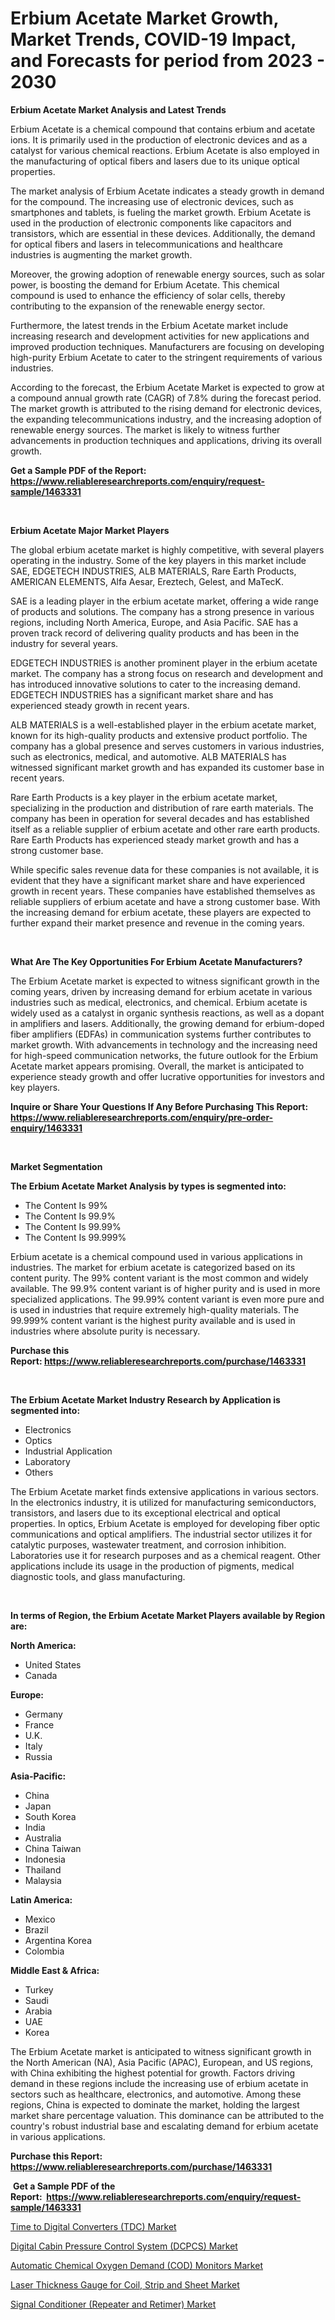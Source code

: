 <p><h1>Erbium Acetate Market Growth, Market Trends, COVID-19 Impact, and Forecasts for period from 2023 - 2030</h1></p><p><strong>Erbium Acetate Market Analysis and Latest Trends</strong></p>
<p><p>Erbium Acetate is a chemical compound that contains erbium and acetate ions. It is primarily used in the production of electronic devices and as a catalyst for various chemical reactions. Erbium Acetate is also employed in the manufacturing of optical fibers and lasers due to its unique optical properties.</p><p>The market analysis of Erbium Acetate indicates a steady growth in demand for the compound. The increasing use of electronic devices, such as smartphones and tablets, is fueling the market growth. Erbium Acetate is used in the production of electronic components like capacitors and transistors, which are essential in these devices. Additionally, the demand for optical fibers and lasers in telecommunications and healthcare industries is augmenting the market growth.</p><p>Moreover, the growing adoption of renewable energy sources, such as solar power, is boosting the demand for Erbium Acetate. This chemical compound is used to enhance the efficiency of solar cells, thereby contributing to the expansion of the renewable energy sector.</p><p>Furthermore, the latest trends in the Erbium Acetate market include increasing research and development activities for new applications and improved production techniques. Manufacturers are focusing on developing high-purity Erbium Acetate to cater to the stringent requirements of various industries.</p><p>According to the forecast, the Erbium Acetate Market is expected to grow at a compound annual growth rate (CAGR) of 7.8% during the forecast period. The market growth is attributed to the rising demand for electronic devices, the expanding telecommunications industry, and the increasing adoption of renewable energy sources. The market is likely to witness further advancements in production techniques and applications, driving its overall growth.</p></p>
<p><strong>Get a Sample PDF of the Report:&nbsp; <a href="https://www.reliableresearchreports.com/enquiry/request-sample/1463331">https://www.reliableresearchreports.com/enquiry/request-sample/1463331</a></strong></p>
<p>&nbsp;</p>
<p><strong>Erbium Acetate Major Market Players</strong></p>
<p><p>The global erbium acetate market is highly competitive, with several players operating in the industry. Some of the key players in this market include SAE, EDGETECH INDUSTRIES, ALB MATERIALS, Rare Earth Products, AMERICAN ELEMENTS, Alfa Aesar, Ereztech, Gelest, and MaTecK.</p><p>SAE is a leading player in the erbium acetate market, offering a wide range of products and solutions. The company has a strong presence in various regions, including North America, Europe, and Asia Pacific. SAE has a proven track record of delivering quality products and has been in the industry for several years.</p><p>EDGETECH INDUSTRIES is another prominent player in the erbium acetate market. The company has a strong focus on research and development and has introduced innovative solutions to cater to the increasing demand. EDGETECH INDUSTRIES has a significant market share and has experienced steady growth in recent years.</p><p>ALB MATERIALS is a well-established player in the erbium acetate market, known for its high-quality products and extensive product portfolio. The company has a global presence and serves customers in various industries, such as electronics, medical, and automotive. ALB MATERIALS has witnessed significant market growth and has expanded its customer base in recent years.</p><p>Rare Earth Products is a key player in the erbium acetate market, specializing in the production and distribution of rare earth materials. The company has been in operation for several decades and has established itself as a reliable supplier of erbium acetate and other rare earth products. Rare Earth Products has experienced steady market growth and has a strong customer base.</p><p>While specific sales revenue data for these companies is not available, it is evident that they have a significant market share and have experienced growth in recent years. These companies have established themselves as reliable suppliers of erbium acetate and have a strong customer base. With the increasing demand for erbium acetate, these players are expected to further expand their market presence and revenue in the coming years.</p></p>
<p>&nbsp;</p>
<p><strong>What Are The Key Opportunities For Erbium Acetate Manufacturers?</strong></p>
<p><p>The Erbium Acetate market is expected to witness significant growth in the coming years, driven by increasing demand for erbium acetate in various industries such as medical, electronics, and chemical. Erbium acetate is widely used as a catalyst in organic synthesis reactions, as well as a dopant in amplifiers and lasers. Additionally, the growing demand for erbium-doped fiber amplifiers (EDFAs) in communication systems further contributes to market growth. With advancements in technology and the increasing need for high-speed communication networks, the future outlook for the Erbium Acetate market appears promising. Overall, the market is anticipated to experience steady growth and offer lucrative opportunities for investors and key players.</p></p>
<p><strong>Inquire or Share Your Questions If Any Before Purchasing This Report: <a href="https://www.reliableresearchreports.com/enquiry/pre-order-enquiry/1463331">https://www.reliableresearchreports.com/enquiry/pre-order-enquiry/1463331</a></strong></p>
<p>&nbsp;</p>
<p><strong>Market Segmentation</strong></p>
<p><strong>The Erbium Acetate Market Analysis by types is segmented into:</strong></p>
<p><ul><li>The Content Is 99%</li><li>The Content Is 99.9%</li><li>The Content Is 99.99%</li><li>The Content Is 99.999%</li></ul></p>
<p><p>Erbium acetate is a chemical compound used in various applications in industries. The market for erbium acetate is categorized based on its content purity. The 99% content variant is the most common and widely available. The 99.9% content variant is of higher purity and is used in more specialized applications. The 99.99% content variant is even more pure and is used in industries that require extremely high-quality materials. The 99.999% content variant is the highest purity available and is used in industries where absolute purity is necessary.</p></p>
<p><strong>Purchase this Report:&nbsp;<a href="https://www.reliableresearchreports.com/purchase/1463331">https://www.reliableresearchreports.com/purchase/1463331</a></strong></p>
<p>&nbsp;</p>
<p><strong>The Erbium Acetate Market Industry Research by Application is segmented into:</strong></p>
<p><ul><li>Electronics</li><li>Optics</li><li>Industrial Application</li><li>Laboratory</li><li>Others</li></ul></p>
<p><p>The Erbium Acetate market finds extensive applications in various sectors. In the electronics industry, it is utilized for manufacturing semiconductors, transistors, and lasers due to its exceptional electrical and optical properties. In optics, Erbium Acetate is employed for developing fiber optic communications and optical amplifiers. The industrial sector utilizes it for catalytic purposes, wastewater treatment, and corrosion inhibition. Laboratories use it for research purposes and as a chemical reagent. Other applications include its usage in the production of pigments, medical diagnostic tools, and glass manufacturing.</p></p>
<p>&nbsp;</p>
<p><strong>In terms of Region, the Erbium Acetate Market Players available by Region are:</strong></p>
<p>
    <p> <strong> North America: </strong>
        <ul>
            <li>United States</li>
            <li>Canada</li>
        </ul>
        </p> 
    <p> <strong> Europe: </strong>
        <ul>
            <li>Germany</li>
            <li>France</li>
            <li>U.K.</li>
            <li>Italy</li>
            <li>Russia</li>
        </ul>
        </p> 
    <p> <strong> Asia-Pacific: </strong>
        <ul>
            <li>China</li>
            <li>Japan</li>
            <li>South Korea</li>
            <li>India</li>
            <li>Australia</li>
            <li>China Taiwan</li>
            <li>Indonesia</li>
            <li>Thailand</li>
            <li>Malaysia</li>
        </ul>
        </p> 
    <p> <strong> Latin America: </strong>
        <ul>
            <li>Mexico</li>
            <li>Brazil</li>
            <li>Argentina Korea</li>
            <li>Colombia</li>
        </ul>
        </p> 
    <p> <strong> Middle East & Africa: </strong>
        <ul>
            <li>Turkey</li>
            <li>Saudi</li>
            <li>Arabia</li>
            <li>UAE</li>
            <li>Korea</li>
        </ul>
    </p>
    </p>
<p><p>The Erbium Acetate market is anticipated to witness significant growth in the North American (NA), Asia Pacific (APAC), European, and US regions, with China exhibiting the highest potential for growth. Factors driving demand in these regions include the increasing use of erbium acetate in sectors such as healthcare, electronics, and automotive. Among these regions, China is expected to dominate the market, holding the largest market share percentage valuation. This dominance can be attributed to the country's robust industrial base and escalating demand for erbium acetate in various applications.</p></p>
<p><strong>Purchase this Report: <a href="https://www.reliableresearchreports.com/purchase/1463331">https://www.reliableresearchreports.com/purchase/1463331</a></strong></p>
<p>&nbsp;<strong>Get a Sample PDF of the Report:&nbsp;&nbsp;<a href="https://www.reliableresearchreports.com/enquiry/request-sample/1463331">https://www.reliableresearchreports.com/enquiry/request-sample/1463331</a></strong></p>
<p><strong></strong></p>
<p><p><a href="https://medium.com/@klrahulrp23/time-to-digital-converters-tdc-market-outlook-industry-overview-and-forecast-2023-to-2030-9933db9f40de">Time to Digital Converters (TDC) Market</a></p><p><a href="https://medium.com/@joannebell6556/digital-cabin-pressure-control-system-dcpcs-market-trends-and-market-analysis-forecasted-for-9baeb62dad18">Digital Cabin Pressure Control System (DCPCS) Market</a></p><p><a href="https://medium.com/@markuspagac2023/automatic-chemical-oxygen-demand-cod-monitors-market-analysis-and-sze-forecasted-for-period-from-e315d88c80fa">Automatic Chemical Oxygen Demand (COD) Monitors Market</a></p><p><a href="https://medium.com/@katlynbauch/laser-thickness-gauge-for-coil-strip-and-sheet-market-furnishes-information-on-market-share-b49eb8337855">Laser Thickness Gauge for Coil, Strip and Sheet Market</a></p><p><a href="https://medium.com/@nayanmongiarp23/signal-conditioner-repeater-and-retimer-market-analysis-and-sze-forecasted-for-period-from-2023-daade753c697">Signal Conditioner (Repeater and Retimer) Market</a></p></p>